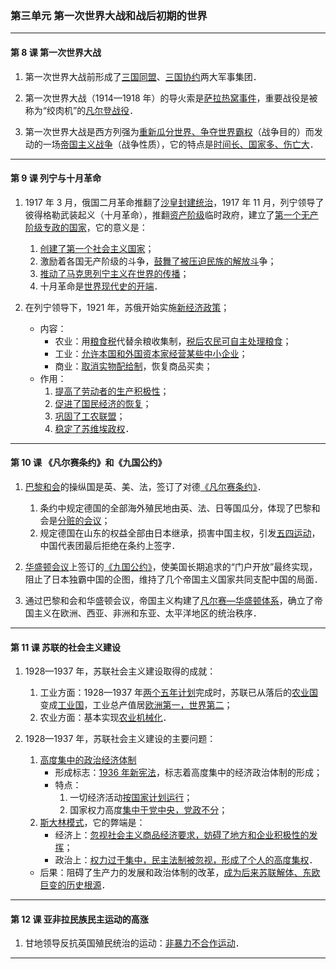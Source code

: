 ### 第三单元 第一次世界大战和战后初期的世界

---

#### 第 8 课 第一次世界大战

1. 第一次世界大战前形成了<u>三国同盟</u>、<u>三国协约</u>两大军事集团．

2. 第一次世界大战（1914—1918 年）的导火索是<u>萨拉热窝事件</u>，重要战役是被称为“绞肉机”的<u>凡尔登战役</u>．

3. 第一次世界大战是西方列强为<u>重新瓜分世界、争夺世界霸权</u>（战争目的）而发动的一场<u>帝国主义战争</u>（战争性质），它的特点是<u>时间长、国家多、伤亡大</u>．

---

#### 第 9 课 列宁与十月革命

1. 1917 年 3 月，俄国二月革命推翻了<u>沙皇封建统治</u>，1917 年 11 月，列宁领导了彼得格勒武装起义（十月革命），推翻<u>资产阶级</u>临时政府，建立了<u>第一个无产阶级专政的国家</u>，它的意义是：
    1. <u>创建了第一个社会主义国家</u>；
    2. 激励着各国无产阶级的斗争，<u>鼓舞了被压迫民族的解放斗</u>争；
    3. <u>推动了马克思列宁主义在世界的传播</u>；
    4. 十月革命是<u>世界现代史的开端</u>．

2. 在列宁领导下，1921 年，苏俄开始实施<u>新经济政策</u>；

    - 内容：
        - 农业：用<u>粮食税</u>代替余粮收集制，<u>税后农民可自主处理粮食</u>；
        - 工业：<u>允许本国和外国资本家经营某些中小企业</u>；
        - 商业：<u>取消实物配给制</u>，恢复商品买卖；
    - 作用：
        1. <u>提高了劳动者的生产积极性</u>；
        2. <u>促进了国民经济的恢复</u>；
        3. <u>巩固了工农联盟</u>；
        4. <u>稳定了苏维埃政权</u>．

---

#### 第 10 课 《凡尔赛条约》和《九国公约》

1. <u>巴黎和会</u>的操纵国是英、美、法，签订了对德<u>《凡尔赛条约》</u>．
    1. 条约中规定德国的全部海外殖民地由英、法、日等国瓜分，体现了巴黎和会是<u>分赃的会议</u>；
    2. 规定德国在山东的权益全部由日本继承，损害中国主权，引发<u>五四运动</u>，中国代表团最后拒绝在条约上签字．

2. <u>华盛顿会议</u>上签订的<u>《九国公约》</u>，使美国长期追求的“门户开放”最终实现，阻止了日本独霸中国的企图，维持了几个帝国主义国家共同支配中国的局面．

3. 通过巴黎和会和华盛顿会议，帝国主义构建了<u>凡尔赛—华盛顿体系</u>，确立了帝国主义在欧洲、西亚、非洲和东亚、太平洋地区的统治秩序．

---

#### 第 11 课 苏联的社会主义建设

1. 1928—1937 年，苏联社会主义建设取得的成就：

    1. 工业方面：1928—1937 年<u>两个五年计划</u>完成时，苏联已从落后的<u>农业国</u>变成<u>工业国</u>，工业总产值居<u>欧洲第一，世界第二</u>；
    2. 农业方面：基本实现<u>农业机械化</u>．

2. 1928—1937 年，苏联社会主义建设的主要问题：

    1. <u>高度集中的政治经济体制</u>
        - 形成标志：<u>1936 年新宪法</u>，标志着高度集中的经济政治体制的形成；
        - 特点：
            1. 一切经济活动<u>按国家计划运行</u>；
            2. 国家权力高度<u>集中于党中央，党政不分</u>；
    2. <u>斯大林模式</u>，它的弊端是：
        - 经济上：<u>忽视社会主义商品经济要求，妨碍了地方和企业积极性的发挥</u>；
        - 政治上：<u>权力过于集中，民主法制被忽视，形成了个人的高度集权</u>．

    - 后果：阻碍了生产力的发展和政治体制的改革，<u>成为后来苏联解体、东欧巨变的历史根源</u>．

---

#### 第 12 课 亚非拉民族民主运动的高涨

1. 甘地领导反抗英国殖民统治的运动：<u>非暴力不合作运动</u>．

---
